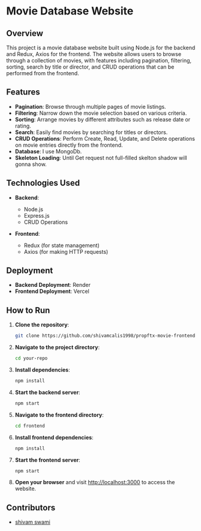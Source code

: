 # Movie Database Website

## Overview

This project is a movie database website built using Node.js for the backend and Redux, Axios for the frontend. The website allows users to browse through a collection of movies, with features including pagination, filtering, sorting, search by title or director, and CRUD operations that can be performed from the frontend.

## Features

- **Pagination**: Browse through multiple pages of movie listings.
- **Filtering**: Narrow down the movie selection based on various criteria.
- **Sorting**: Arrange movies by different attributes such as release date or rating.
- **Search**: Easily find movies by searching for titles or directors.
- **CRUD Operations**: Perform Create, Read, Update, and Delete operations on movie entries directly from the frontend.
- **Database**: I use MongoDb.
- **Skeleton Loading**: Until Get request not full-filled skelton shadow will gonna show.

## Technologies Used

- **Backend**:

  - Node.js
  - Express.js
  - CRUD Operations

- **Frontend**:
  - Redux (for state management)
  - Axios (for making HTTP requests)

## Deployment

- **Backend Deployment**: Render
- **Frontend Deployment**: Vercel

## How to Run

1. **Clone the repository**:
   ```bash
   git clone https://github.com/shivamcalis1998/propftx-movie-frontend.git
   ```
2. **Navigate to the project directory**:
   ```bash
   cd your-repo
   ```
3. **Install dependencies**:
   ```bash
   npm install
   ```
4. **Start the backend server**:
   ```bash
   npm start
   ```
5. **Navigate to the frontend directory**:
   ```bash
   cd frontend
   ```
6. **Install frontend dependencies**:
   ```bash
   npm install
   ```
7. **Start the frontend server**:
   ```bash
   npm start
   ```
8. **Open your browser** and visit [http://localhost:3000](http://localhost:3000) to access the website.

## Contributors

- [shivam swami](https://github.com/shivamcalis1998)

